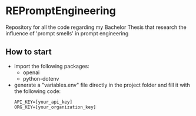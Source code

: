 # REPromptEngineering
Repository for all the code regarding my Bachelor Thesis that research the influence of 'prompt smells' in prompt engineering

## How to start
- import the following packages:
   - openai
   - python-dotenv
- generate a "variables.env" file directly in the project folder and fill it with the following code:
   ```
   API_KEY=[your_api_key]
   ORG_KEY=[your_organization_key]
   ```
